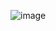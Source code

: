 ![image](https://user-images.githubusercontent.com/63789702/187426355-d110c23d-0b8f-46f4-be7c-f93b13fa677e.png)
